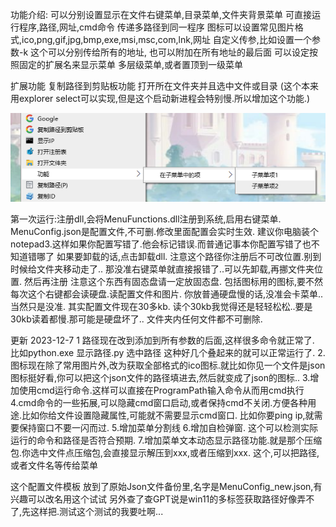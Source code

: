 功能介绍:
可以分别设置显示在文件右键菜单,目录菜单,文件夹背景菜单
可直接运行程序,路径,网址,cmd命令
传递多路径到同一程序
图标可以设置常见图片格式,ico,png,gif,jpg,bmp,exe,msi,msc,com,lnk,网址
自定义传参,比如设置一个参数-k 这个可以分别传给所有的地址, 也可以附加在所有地址的最后面
可以设定按照固定的扩展名来显示菜单
多层级菜单,或者置顶到一级菜单

扩展功能
复制路径到剪贴板功能
打开所在文件夹并且选中文件或目录 (这个本来用explorer select可以实现,但是这个启动新进程会特别慢.所以增加这个功能.)


![示例图片](Resource/menu.png)



第一次运行:注册dll,会将MenuFunctions.dll注册到系统,启用右键菜单.
MenuConfig.json是配置文件,不可删.修改里面配置会实时生效.
建议你电脑装个notepad3.这样如果你配置写错了.他会标记错误.而普通记事本你配置写错了也不知道错哪了
如果要卸载的话,点击卸载dll.
注意这个路径你注册后不可改位置.别到时候给文件夹移动走了.. 那没准右键菜单就直接报错了..可以先卸载,再挪文件夹位置. 然后再注册
注意这个东西有固态盘请一定放固态盘. 包括图标用的图标,要不然每次这个右键都会读硬盘.读配置文件和图片. 你放普通硬盘慢的话,没准会卡菜单.. 当然只是没准. 其实配置文件现在30多kb. 读个30kb我觉得还是轻轻松松..要是30kb读着都慢.那可能是硬盘坏了..
文件夹内任何文件都不可删除.

更新 2023-12-7
1 路径现在改到添加到所有参数的后面,这样很多命令就正常了. 比如python.exe 显示路径.py 选中路径 这种好几个叠起来的就可以正常运行了.
2.图标现在除了常用图片外,改为获取全部格式的ico图标.就比如你见一个文件是json图标挺好看,你可以把这个json文件的路径填进去,然后就变成了json的图标..
3.增加使用cmd运行命令.这样可以直接在ProgramPath输入命令从而用cmd执行
4.cmd命令的一些拓展,可以隐藏cmd窗口启动,或者保持cmd不关闭.方便各种用途.比如你给文件设置隐藏属性,可能就不需要显示cmd窗口. 比如你要ping ip,就需要保持窗口不要一闪而过.
5.增加菜单分割线
6.增加自检弹窗. 这个可以检测实际运行的命令和路径是否符合预期.
7.增加菜单文本动态显示路径功能.就是那个压缩包.你选中文件点压缩包,会直接显示解压到xxx,或者压缩到xxx. 这个,可以把路径,或者文件名等传给菜单

这个配置文件模板 放到了原始Json文件备份里,名字是MenuConfig_new.json,有兴趣可以改名用这个试试
另外查了查GPT说是win11的多标签获取路径好像弄不了,先这样把.测试这个测试的我要吐啊...